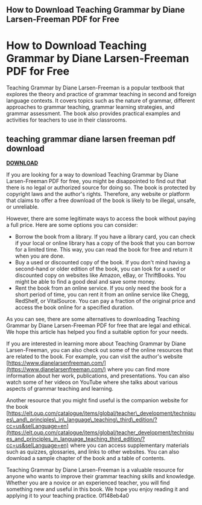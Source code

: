 ## How to Download Teaching Grammar by Diane Larsen-Freeman PDF for Free

  
# How to Download Teaching Grammar by Diane Larsen-Freeman PDF for Free
 
Teaching Grammar by Diane Larsen-Freeman is a popular textbook that explores the theory and practice of grammar teaching in second and foreign language contexts. It covers topics such as the nature of grammar, different approaches to grammar teaching, grammar learning strategies, and grammar assessment. The book also provides practical examples and activities for teachers to use in their classrooms.
 
## teaching grammar diane larsen freeman pdf download


[**DOWNLOAD**](https://www.google.com/url?q=https%3A%2F%2Fshurll.com%2F2tKGJ9&sa=D&sntz=1&usg=AOvVaw0NUZ6E8BkNf2OJB6p4pA5y)

 
If you are looking for a way to download Teaching Grammar by Diane Larsen-Freeman PDF for free, you might be disappointed to find out that there is no legal or authorized source for doing so. The book is protected by copyright laws and the author's rights. Therefore, any website or platform that claims to offer a free download of the book is likely to be illegal, unsafe, or unreliable.
 
However, there are some legitimate ways to access the book without paying a full price. Here are some options you can consider:
 
- Borrow the book from a library. If you have a library card, you can check if your local or online library has a copy of the book that you can borrow for a limited time. This way, you can read the book for free and return it when you are done.
- Buy a used or discounted copy of the book. If you don't mind having a second-hand or older edition of the book, you can look for a used or discounted copy on websites like Amazon, eBay, or ThriftBooks. You might be able to find a good deal and save some money.
- Rent the book from an online service. If you only need the book for a short period of time, you can rent it from an online service like Chegg, RedShelf, or VitalSource. You can pay a fraction of the original price and access the book online for a specified duration.

As you can see, there are some alternatives to downloading Teaching Grammar by Diane Larsen-Freeman PDF for free that are legal and ethical. We hope this article has helped you find a suitable option for your needs.
  
If you are interested in learning more about Teaching Grammar by Diane Larsen-Freeman, you can also check out some of the online resources that are related to the book. For example, you can visit the author's website [https://www.dianelarsenfreeman.com/](https://www.dianelarsenfreeman.com/) where you can find more information about her work, publications, and presentations. You can also watch some of her videos on YouTube where she talks about various aspects of grammar teaching and learning.
 
Another resource that you might find useful is the companion website for the book [https://elt.oup.com/catalogue/items/global/teacher\_development/techniques\_and\_principles\_in\_language\_teaching\_third\_edition/?cc=us&selLanguage=en](https://elt.oup.com/catalogue/items/global/teacher_development/techniques_and_principles_in_language_teaching_third_edition/?cc=us&selLanguage=en) where you can access supplementary materials such as quizzes, glossaries, and links to other websites. You can also download a sample chapter of the book and a table of contents.
 
Teaching Grammar by Diane Larsen-Freeman is a valuable resource for anyone who wants to improve their grammar teaching skills and knowledge. Whether you are a novice or an experienced teacher, you will find something new and useful in this book. We hope you enjoy reading it and applying it to your teaching practice.
 0f148eb4a0
